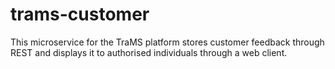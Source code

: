 # trams-customer
This microservice for the TraMS platform stores customer feedback through REST and displays it to authorised individuals through a web client.
